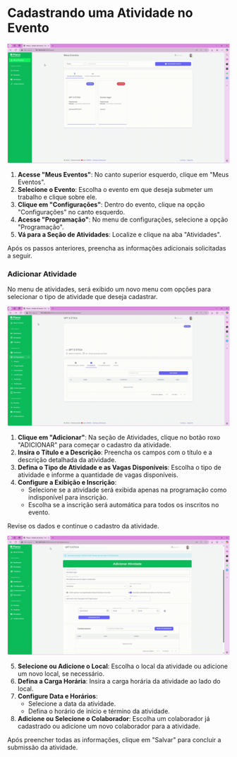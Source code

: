 # Cadastrando uma Atividade no Evento

![Adicionando uma Atividade](../../../images/submiAtividade1.gif)

1. **Acesse "Meus Eventos"**: No canto superior esquerdo, clique em "Meus Eventos".
2. **Selecione o Evento**: Escolha o evento em que deseja submeter um trabalho e clique sobre ele.
3. **Clique em "Configurações"**: Dentro do evento, clique na opção "Configurações" no canto esquerdo.
4. **Acesse "Programação"**: No menu de configurações, selecione a opção "Programação".
5. **Vá para a Seção de Atividades**: Localize e clique na aba "Atividades".

Após os passos anteriores, preencha as informações adicionais solicitadas a seguir.

### Adicionar Atividade

No menu de atividades, será exibido um novo menu com opções para selecionar o tipo de atividade que deseja cadastrar.

![Submetendo um Trabalho](../../../images/submiAtividade2.gif)

1. **Clique em "Adicionar"**: Na seção de Atividades, clique no botão roxo "ADICIONAR" para começar o cadastro da atividade.
2. **Insira o Título e a Descrição**: Preencha os campos com o título e a descrição detalhada da atividade.
3. **Defina o Tipo de Atividade e as Vagas Disponíveis**: Escolha o tipo de atividade e informe a quantidade de vagas disponíveis.
4. **Configure a Exibição e Inscrição**:
    - Selecione se a atividade será exibida apenas na programação como indisponível para inscrição.
    - Escolha se a inscrição será automática para todos os inscritos no evento.

Revise os dados e continue o cadastro da atividade.

![Submetendo um Trabalho](../../../images/submiAtividade3.gif)

5. **Selecione ou Adicione o Local**: Escolha o local da atividade ou adicione um novo local, se necessário.
6. **Defina a Carga Horária**: Insira a carga horária da atividade ao lado do local.
7. **Configure Data e Horários**:
    - Selecione a data da atividade.
    - Defina o horário de início e término da atividade.
8. **Adicione ou Selecione o Colaborador**: Escolha um colaborador já cadastrado ou adicione um novo colaborador para a atividade.

Após preencher todas as informações, clique em "Salvar" para concluir a submissão da atividade.